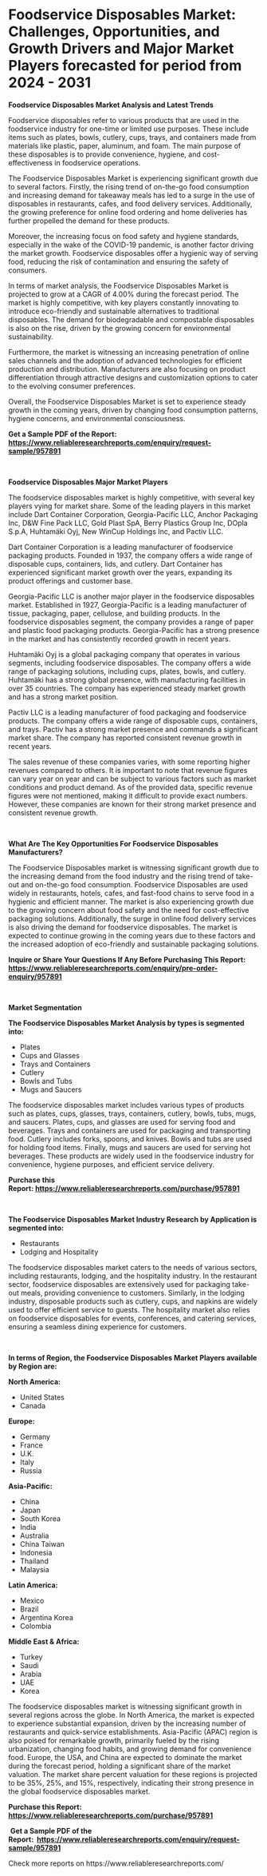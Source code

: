 <p><h1>Foodservice Disposables Market: Challenges, Opportunities, and Growth Drivers and Major Market Players forecasted for period from 2024 - 2031</h1></p><p><strong>Foodservice Disposables Market Analysis and Latest Trends</strong></p>
<p><p>Foodservice disposables refer to various products that are used in the foodservice industry for one-time or limited use purposes. These include items such as plates, bowls, cutlery, cups, trays, and containers made from materials like plastic, paper, aluminum, and foam. The main purpose of these disposables is to provide convenience, hygiene, and cost-effectiveness in foodservice operations.</p><p>The Foodservice Disposables Market is experiencing significant growth due to several factors. Firstly, the rising trend of on-the-go food consumption and increasing demand for takeaway meals has led to a surge in the use of disposables in restaurants, cafes, and food delivery services. Additionally, the growing preference for online food ordering and home deliveries has further propelled the demand for these products.</p><p>Moreover, the increasing focus on food safety and hygiene standards, especially in the wake of the COVID-19 pandemic, is another factor driving the market growth. Foodservice disposables offer a hygienic way of serving food, reducing the risk of contamination and ensuring the safety of consumers.</p><p>In terms of market analysis, the Foodservice Disposables Market is projected to grow at a CAGR of 4.00% during the forecast period. The market is highly competitive, with key players constantly innovating to introduce eco-friendly and sustainable alternatives to traditional disposables. The demand for biodegradable and compostable disposables is also on the rise, driven by the growing concern for environmental sustainability.</p><p>Furthermore, the market is witnessing an increasing penetration of online sales channels and the adoption of advanced technologies for efficient production and distribution. Manufacturers are also focusing on product differentiation through attractive designs and customization options to cater to the evolving consumer preferences.</p><p>Overall, the Foodservice Disposables Market is set to experience steady growth in the coming years, driven by changing food consumption patterns, hygiene concerns, and environmental consciousness.</p></p>
<p><strong>Get a Sample PDF of the Report:&nbsp; <a href="https://www.reliableresearchreports.com/enquiry/request-sample/957891">https://www.reliableresearchreports.com/enquiry/request-sample/957891</a></strong></p>
<p>&nbsp;</p>
<p><strong>Foodservice Disposables Major Market Players</strong></p>
<p><p>The foodservice disposables market is highly competitive, with several key players vying for market share. Some of the leading players in this market include Dart Container Corporation, Georgia-Pacific LLC, Anchor Packaging Inc, D&W Fine Pack LLC, Gold Plast SpA, Berry Plastics Group Inc, DOpla S.p.A, Huhtamäki Oyj, New WinCup Holdings Inc, and Pactiv LLC.</p><p>Dart Container Corporation is a leading manufacturer of foodservice packaging products. Founded in 1937, the company offers a wide range of disposable cups, containers, lids, and cutlery. Dart Container has experienced significant market growth over the years, expanding its product offerings and customer base.</p><p>Georgia-Pacific LLC is another major player in the foodservice disposables market. Established in 1927, Georgia-Pacific is a leading manufacturer of tissue, packaging, paper, cellulose, and building products. In the foodservice disposables segment, the company provides a range of paper and plastic food packaging products. Georgia-Pacific has a strong presence in the market and has consistently recorded growth in recent years.</p><p>Huhtamäki Oyj is a global packaging company that operates in various segments, including foodservice disposables. The company offers a wide range of packaging solutions, including cups, plates, bowls, and cutlery. Huhtamäki has a strong global presence, with manufacturing facilities in over 35 countries. The company has experienced steady market growth and has a strong market position.</p><p>Pactiv LLC is a leading manufacturer of food packaging and foodservice products. The company offers a wide range of disposable cups, containers, and trays. Pactiv has a strong market presence and commands a significant market share. The company has reported consistent revenue growth in recent years.</p><p>The sales revenue of these companies varies, with some reporting higher revenues compared to others. It is important to note that revenue figures can vary year on year and can be subject to various factors such as market conditions and product demand. As of the provided data, specific revenue figures were not mentioned, making it difficult to provide exact numbers. However, these companies are known for their strong market presence and consistent revenue growth.</p></p>
<p>&nbsp;</p>
<p><strong>What Are The Key Opportunities For Foodservice Disposables Manufacturers?</strong></p>
<p><p>The Foodservice Disposables market is witnessing significant growth due to the increasing demand from the food industry and the rising trend of take-out and on-the-go food consumption. Foodservice Disposables are used widely in restaurants, hotels, cafes, and fast-food chains to serve food in a hygienic and efficient manner. The market is also experiencing growth due to the growing concern about food safety and the need for cost-effective packaging solutions. Additionally, the surge in online food delivery services is also driving the demand for foodservice disposables. The market is expected to continue growing in the coming years due to these factors and the increased adoption of eco-friendly and sustainable packaging solutions.</p></p>
<p><strong>Inquire or Share Your Questions If Any Before Purchasing This Report: <a href="https://www.reliableresearchreports.com/enquiry/pre-order-enquiry/957891">https://www.reliableresearchreports.com/enquiry/pre-order-enquiry/957891</a></strong></p>
<p>&nbsp;</p>
<p><strong>Market Segmentation</strong></p>
<p><strong>The Foodservice Disposables Market Analysis by types is segmented into:</strong></p>
<p><ul><li>Plates</li><li>Cups and Glasses</li><li>Trays and Containers</li><li>Cutlery</li><li>Bowls and Tubs</li><li>Mugs and Saucers</li></ul></p>
<p><p>The foodservice disposables market includes various types of products such as plates, cups, glasses, trays, containers, cutlery, bowls, tubs, mugs, and saucers. Plates, cups, and glasses are used for serving food and beverages. Trays and containers are used for packaging and transporting food. Cutlery includes forks, spoons, and knives. Bowls and tubs are used for holding food items. Finally, mugs and saucers are used for serving hot beverages. These products are widely used in the foodservice industry for convenience, hygiene purposes, and efficient service delivery.</p></p>
<p><strong>Purchase this Report:&nbsp;<a href="https://www.reliableresearchreports.com/purchase/957891">https://www.reliableresearchreports.com/purchase/957891</a></strong></p>
<p>&nbsp;</p>
<p><strong>The Foodservice Disposables Market Industry Research by Application is segmented into:</strong></p>
<p><ul><li>Restaurants</li><li>Lodging and Hospitality</li></ul></p>
<p><p>The foodservice disposables market caters to the needs of various sectors, including restaurants, lodging, and the hospitality industry. In the restaurant sector, foodservice disposables are extensively used for packaging take-out meals, providing convenience to customers. Similarly, in the lodging industry, disposable products such as cutlery, cups, and napkins are widely used to offer efficient service to guests. The hospitality market also relies on foodservice disposables for events, conferences, and catering services, ensuring a seamless dining experience for customers.</p></p>
<p>&nbsp;</p>
<p><strong>In terms of Region, the Foodservice Disposables Market Players available by Region are:</strong></p>
<p>
    <p> <strong> North America: </strong>
        <ul>
            <li>United States</li>
            <li>Canada</li>
        </ul>
        </p> 
    <p> <strong> Europe: </strong>
        <ul>
            <li>Germany</li>
            <li>France</li>
            <li>U.K.</li>
            <li>Italy</li>
            <li>Russia</li>
        </ul>
        </p> 
    <p> <strong> Asia-Pacific: </strong>
        <ul>
            <li>China</li>
            <li>Japan</li>
            <li>South Korea</li>
            <li>India</li>
            <li>Australia</li>
            <li>China Taiwan</li>
            <li>Indonesia</li>
            <li>Thailand</li>
            <li>Malaysia</li>
        </ul>
        </p> 
    <p> <strong> Latin America: </strong>
        <ul>
            <li>Mexico</li>
            <li>Brazil</li>
            <li>Argentina Korea</li>
            <li>Colombia</li>
        </ul>
        </p> 
    <p> <strong> Middle East & Africa: </strong>
        <ul>
            <li>Turkey</li>
            <li>Saudi</li>
            <li>Arabia</li>
            <li>UAE</li>
            <li>Korea</li>
        </ul>
    </p>
    </p>
<p><p>The foodservice disposables market is witnessing significant growth in several regions across the globe. In North America, the market is expected to experience substantial expansion, driven by the increasing number of restaurants and quick-service establishments. Asia-Pacific (APAC) region is also poised for remarkable growth, primarily fueled by the rising urbanization, changing food habits, and growing demand for convenience food. Europe, the USA, and China are expected to dominate the market during the forecast period, holding a significant share of the market valuation. The market share percent valuation for these regions is projected to be 35%, 25%, and 15%, respectively, indicating their strong presence in the global foodservice disposables market.</p></p>
<p><strong>Purchase this Report: <a href="https://www.reliableresearchreports.com/purchase/957891">https://www.reliableresearchreports.com/purchase/957891</a></strong></p>
<p>&nbsp;<strong>Get a Sample PDF of the Report:&nbsp;&nbsp;<a href="https://www.reliableresearchreports.com/enquiry/request-sample/957891">https://www.reliableresearchreports.com/enquiry/request-sample/957891</a></strong></p>
<p><strong></strong></p>
<p>Check more reports on https://www.reliableresearchreports.com/</p>